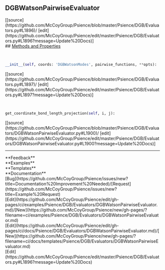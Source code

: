 ## <a id="Psience.DGB.Evaluators.DGBWatsonPairwiseEvaluator">DGBWatsonPairwiseEvaluator</a> 

<div class="docs-source-link" markdown="1">
[[source](https://github.com/McCoyGroup/Psience/blob/master/Psience/DGB/Evaluators.py#L1896)/
[edit](https://github.com/McCoyGroup/Psience/edit/master/Psience/DGB/Evaluators.py#L1896?message=Update%20Docs)]
</div>









<div class="collapsible-section">
 <div class="collapsible-section collapsible-section-header" markdown="1">
## <a class="collapse-link" data-toggle="collapse" href="#methods" markdown="1"> Methods and Properties</a> <a class="float-right" data-toggle="collapse" href="#methods"><i class="fa fa-chevron-down"></i></a>
 </div>
 <div class="collapsible-section collapsible-section-body collapse show" id="methods" markdown="1">
 
<a id="Psience.DGB.Evaluators.DGBWatsonPairwiseEvaluator.__init__" class="docs-object-method">&nbsp;</a> 
```python
__init__(self, coords: 'DGBWatsonModes', pairwise_functions, **opts): 
```
<div class="docs-source-link" markdown="1">
[[source](https://github.com/McCoyGroup/Psience/blob/master/Psience/DGB/Evaluators.py#L1897)/
[edit](https://github.com/McCoyGroup/Psience/edit/master/Psience/DGB/Evaluators.py#L1897?message=Update%20Docs)]
</div>


<a id="Psience.DGB.Evaluators.DGBWatsonPairwiseEvaluator.get_coordinate_bond_length_projection" class="docs-object-method">&nbsp;</a> 
```python
get_coordinate_bond_length_projection(self, i, j): 
```
<div class="docs-source-link" markdown="1">
[[source](https://github.com/McCoyGroup/Psience/blob/master/Psience/DGB/Evaluators/DGBWatsonPairwiseEvaluator.py#L1900)/
[edit](https://github.com/McCoyGroup/Psience/edit/master/Psience/DGB/Evaluators/DGBWatsonPairwiseEvaluator.py#L1900?message=Update%20Docs)]
</div>
 </div>
</div>












---


<div markdown="1" class="text-secondary">
<div class="container">
  <div class="row">
   <div class="col" markdown="1">
**Feedback**   
</div>
   <div class="col" markdown="1">
**Examples**   
</div>
   <div class="col" markdown="1">
**Templates**   
</div>
   <div class="col" markdown="1">
**Documentation**   
</div>
   <div class="col" markdown="1">
   
</div>
   <div class="col" markdown="1">
   
</div>
   <div class="col" markdown="1">
   
</div>
</div>
  <div class="row">
   <div class="col" markdown="1">
[Bug](https://github.com/McCoyGroup/Psience/issues/new?title=Documentation%20Improvement%20Needed)/[Request](https://github.com/McCoyGroup/Psience/issues/new?title=Example%20Request)   
</div>
   <div class="col" markdown="1">
[Edit](https://github.com/McCoyGroup/Psience/edit/gh-pages/ci/examples/Psience/DGB/Evaluators/DGBWatsonPairwiseEvaluator.md)/[New](https://github.com/McCoyGroup/Psience/new/gh-pages/?filename=ci/examples/Psience/DGB/Evaluators/DGBWatsonPairwiseEvaluator.md)   
</div>
   <div class="col" markdown="1">
[Edit](https://github.com/McCoyGroup/Psience/edit/gh-pages/ci/docs/Psience/DGB/Evaluators/DGBWatsonPairwiseEvaluator.md)/[New](https://github.com/McCoyGroup/Psience/new/gh-pages/?filename=ci/docs/templates/Psience/DGB/Evaluators/DGBWatsonPairwiseEvaluator.md)   
</div>
   <div class="col" markdown="1">
[Edit](https://github.com/McCoyGroup/Psience/edit/master/Psience/DGB/Evaluators.py#L1896?message=Update%20Docs)   
</div>
   <div class="col" markdown="1">
   
</div>
   <div class="col" markdown="1">
   
</div>
   <div class="col" markdown="1">
   
</div>
</div>
</div>
</div>